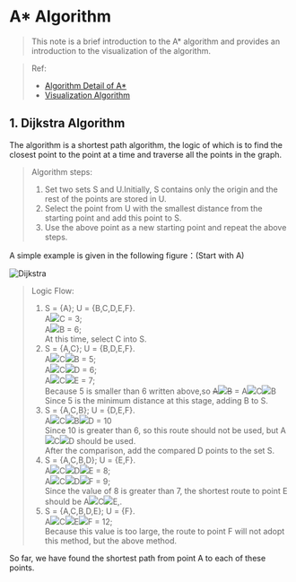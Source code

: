 # A* Algorithm
>This note is a brief introduction to the A* algorithm and provides an introduction to the visualization of the algorithm.

>Ref:
> - [Algorithm Detail of A*](https://www.cnblogs.com/21207-iHome/p/6048969.html#undefined)
> - [Visualization Algorithm](https://github.com/redglassli/PythonRobotics)

## 1. Dijkstra Algorithm
The algorithm is a shortest path algorithm, the logic of which is to find the closest point to the point at a time and traverse all the points in the graph.

> Algorithm steps: 
>1. Set two sets S and U.Initially, S contains only the origin and the rest of the points are stored in U.
>2. Select the point from U with the smallest distance from the starting point and add this point to S.
>3. Use the above point as a new starting point and repeat the above steps.

A simple example is given in the following figure：(Start with A)

![Dijkstra](https://pic002.cnblogs.com/images/2012/426620/2012073019593375.jpg#pic_center)

> Logic Flow:
>1. S = {A};  U = {B,C,D,E,F}.<br>A<img src="https://render.githubusercontent.com/render/math?math=\rightarrow">C = 3;<br>A<img src="https://render.githubusercontent.com/render/math?math=\rightarrow">B = 6;<br>At this time, select C into S.
>2. S = {A,C};  U = {B,D,E,F}.<br>A<img src="https://render.githubusercontent.com/render/math?math=\rightarrow">C<img src="https://render.githubusercontent.com/render/math?math=\rightarrow">B = 5;<br>A<img src="https://render.githubusercontent.com/render/math?math=\rightarrow">C<img src="https://render.githubusercontent.com/render/math?math=\rightarrow">D = 6;<br>A<img src="https://render.githubusercontent.com/render/math?math=\rightarrow">C<img src="https://render.githubusercontent.com/render/math?math=\rightarrow">E = 7;<br>Because 5 is smaller than 6 written above,so
~~A<img src="https://render.githubusercontent.com/render/math?math=\rightarrow">B~~ = A<img src="https://render.githubusercontent.com/render/math?math=\rightarrow">C<img src="https://render.githubusercontent.com/render/math?math=\rightarrow">B<br>Since 5 is the minimum distance at this stage, adding B to S.
>3. S = {A,C,B};  U = {D,E,F}.<br>A<img src="https://render.githubusercontent.com/render/math?math=\rightarrow">C<img src="https://render.githubusercontent.com/render/math?math=\rightarrow">B<img src="https://render.githubusercontent.com/render/math?math=\rightarrow">D = 10<br>Since 10 is greater than 6, so this route should not be used, but A<img src="https://render.githubusercontent.com/render/math?math=\rightarrow">C<img src="https://render.githubusercontent.com/render/math?math=\rightarrow">D  should be used.<br>After the comparison, add the compared D points to the set S.
>4. S = {A,C,B,D};  U = {E,F}.<br>A<img src="https://render.githubusercontent.com/render/math?math=\rightarrow">C<img src="https://render.githubusercontent.com/render/math?math=\rightarrow">D<img src="https://render.githubusercontent.com/render/math?math=\rightarrow">E = 8;<br>A<img src="https://render.githubusercontent.com/render/math?math=\rightarrow">C<img src="https://render.githubusercontent.com/render/math?math=\rightarrow">D<img src="https://render.githubusercontent.com/render/math?math=\rightarrow">F = 9;<br>Since the value of 8 is greater than 7, the shortest route to point E should be A<img src="https://render.githubusercontent.com/render/math?math=\rightarrow">C<img src="https://render.githubusercontent.com/render/math?math=\rightarrow">E,.
>5. S = {A,C,B,D,E};  U = {F}.<br>A<img src="https://render.githubusercontent.com/render/math?math=\rightarrow">C<img src="https://render.githubusercontent.com/render/math?math=\rightarrow">E<img src="https://render.githubusercontent.com/render/math?math=\rightarrow">F = 12;<br> Because this value is too large, the route to point F will not adopt this method, but the above method.

So far, we have found the shortest path from point A to each of these points.